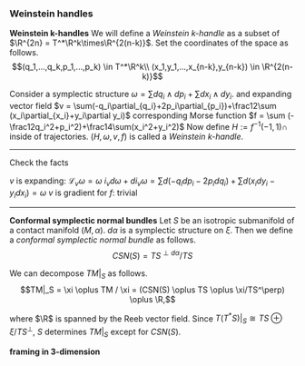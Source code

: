 ### Weinstein handles

**Weinstein k-handles**
We will define a *Weinstein k-handle* as a subset of $\R^{2n} = T^*\R^k\times\R^{2(n-k)}$. Set the coordinates of the space as follows.
$$(q_1,...,q_k,p_1,...,p_k) \in T^*\R^k\\
(x_1,y_1,...,x_{n-k},y_{n-k}) \in \R^{2(n-k)}$$

Consider a symplectic structure $\omega=\sum dq_i\wedge dp_i + \sum dx_i\wedge dy_i$.
and expanding vector field $v = \sum(-q_i\partial_{q_i}+2p_i\partial_{p_i})+\frac12\sum (x_i\partial_{x_i}+y_i\partial y_i)$
corresponding Morse function $f = \sum (-\frac12q_i^2+p_i^2)+\frac14\sum(x_i^2+y_i^2)$
Now define $H := f^{-1}(-1,1) \cap$ inside of trajectories.
$(H,\omega,v,f)$ is called a *Weinstein k-handle*.

---
Check the facts

$v$ is expanding: $\mathcal{L}_v\omega = \omega$
$i_vd\omega + di_v\omega = \sum d(-q_idp_i-2p_idq_i)+\sum d(x_idy_i-y_idx_i)=\omega$
$v$ is gradient for $f$: trivial

---

**Conformal symplectic normal bundles**
Let $S$ be an isotropic submanifold of a contact manifold $(M,\alpha)$. $d\alpha$ is a symplectic structure on $\xi$. Then we define a *conformal symplectic normal bundle* as follows.
$$CSN(S) = TS^{\perp d\alpha}/TS$$

We can decompose $TM|_S$ as follows.
$$TM|_S = \xi \oplus TM / \xi = (CSN(S) \oplus TS \oplus \xi/TS^\perp) \oplus \R,$$

where $\R$ is spanned by the Reeb vector field.
Since $T(T^*S)|_S \cong TS \oplus \xi/TS^\perp$, $S$ determines $TM|_S$ except for $CSN(S)$.

**framing in 3-dimension**
<!--stackedit_data:
eyJoaXN0b3J5IjpbNzk4MzI2MDc2LC0xMjcwMTk2MjQ3LDE5NT
k2MDk1NzksODU4MDU1NzM1LC0xNjQ0MjM0NzQyLDMwNjkwODU5
NywtODk5MTg2NzcsMTg3NzcyNDQ3Miw1MjE5NzYzMTksMjAzNj
U1OTcsMTEyOTQxMzQyNywtMjE0NDAzODA2NCwtMTQyMDUyMTIx
Nl19
-->
